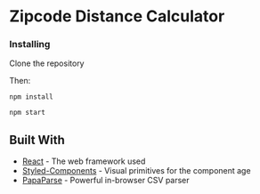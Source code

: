 # Zipcode Distance Calculator

### Installing

Clone the repository

Then:

```
npm install
```

```
npm start
```

## Built With

* [React](https://reactjs.org/) - The web framework used
* [Styled-Components](https://www.styled-components.com/) - Visual primitives for the component age
* [PapaParse](https://developers.zomato.com/api) - Powerful in-browser CSV parser
